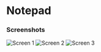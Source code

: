 # Notepad
### Screenshots
![Screen 1](https://i.imgur.com/YAltblA.jpg) 
![Screen 2](https://i.imgur.com/H6F7NXM.jpg)
![Screen 3](https://i.imgur.com/uTeRmRp.jpg)
